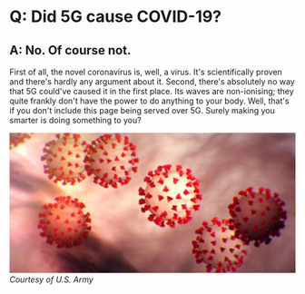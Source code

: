 # Q: Did 5G cause COVID-19?
## A: No. Of course not.

First of all, the novel coronavirus is, well, a virus. It's scientifically proven and there's hardly any argument about it. Second, there's absolutely no way that 5G could've caused it in the first place. Its waves are non-ionising; they quite frankly don't have the power to do anything to your body. Well, that's if you don't include this page being served over 5G. Surely making you smarter is doing something to you?

![Coronavirus](/assets/coronavirus.jpeg)
*Courtesy of U.S. Army*